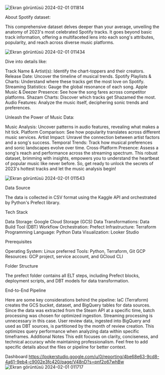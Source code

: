 
![Ekran görüntüsü 2024-02-01 011814](https://github.com/emirakyer/Data-Engineering-End-to-End-Project--Google-Cloud-dbt-Looker-Studio-Prefect-Terraform/assets/124304427/96e4b3e2-fd5b-493f-a378-e535ddf3ec74)


About Spotify dataset:

This comprehensive dataset delves deeper than your average, unveiling the anatomy of 2023's most celebrated Spotify tracks. It goes beyond basic track information, offering a multifaceted lens into each song's attributes, popularity, and reach across diverse music platforms. 


![Ekran görüntüsü 2024-02-01 011434](https://github.com/emirakyer/Data-Engineering-End-to-End-Project--Google-Cloud-dbt-Looker-Studio-Prefect-Terraform/assets/124304427/d94bbf2d-32e6-4985-9881-81dd6bc2fc74)


Dive into details like:

Track Name & Artist(s): Identify the chart-toppers and their creators.
Release Date: Uncover the timeline of musical trends.
Spotify Playlists & Charts: Understand where these tracks get the most love on Spotify.
Streaming Statistics: Gauge the global resonance of each song.
Apple Music & Deezer Presence: See how the song fares across competitor platforms.
Shazam Charts: Discover which tracks get Shazamed the most.
Audio Features: Analyze the music itself, deciphering sonic trends and preferences.


Unleash the Power of Music Data:

Music Analysis: Uncover patterns in audio features, revealing what makes a hit tick.
Platform Comparison: See how popularity translates across different music services.
Artist Impact: Unravel the connection between artist factors and a song's success.
Temporal Trends: Track how musical preferences and sonic landscapes evolve over time.
Cross-Platform Presence: Assess a song's reach and performance across the streaming spectrum.
This robust dataset, brimming with insights, empowers you to understand the heartbeat of popular music like never before. So, get ready to unlock the secrets of 2023's hottest tracks and let the music analysis begin!



![Ekran görüntüsü 2024-02-01 011543](https://github.com/emirakyer/Data-Engineering-End-to-End-Project--Google-Cloud-dbt-Looker-Studio-Prefect-Terraform/assets/124304427/88bbca3c-2c6b-4a65-a6aa-0d4bceea4fc9)


Data Source

The data is collected in CSV format using the Kaggle API and orchestrated by Python's Prefect library.



Tech Stack

Data Storage: Google Cloud Storage (GCS)
Data Transformations: Data Build Tool (DBT)
Workflow Orchestration: Prefect
Infrastructure: Terraform
Programming Language: Python
Data Visualization: Looker Studio



Prerequisites

Operating System: Linux preferred
Tools: Python, Terraform, Git
GCP Resources: GCP project, service account, and GCloud CLI



Folder Structure

The prefect folder contains all ELT steps, including Prefect blocks, deployment scripts, and DBT models for data transformation.



End-to-End Pipeline

Here are some key considerations behind the pipeline:
IaC (Terraform) creates the GCS bucket, dataset, and BigQuery tables for data sources.
Since the data was extracted from the Steam API at a specific time, batch processing was chosen for optimized ingestion. Streaming processing is unnecessary in this case.
User review data, ingested into BigQuery and used as DBT sources, is partitioned by the month of review creation. This optimizes query performance when analyzing data within specific timeframes.
Additional Notes
This edit focuses on clarity, conciseness, and technical accuracy while maintaining professionalism.
Feel free to add specific details about the files or pipeline for better context.



Dashboard
https://lookerstudio.google.com/u/0/reporting/4be68e63-9cd8-4a61-9eb4-c9002e3fc420/page/V48nD?s=pnf2o67whBw
![Ekran görüntüsü 2024-02-01 011717](https://github.com/emirakyer/Data-Engineering-End-to-End-Project--Google-Cloud-dbt-Looker-Studio-Prefect-Terraform/assets/124304427/dbafccd5-b5bb-4e51-8088-3938f7edf1f6)

